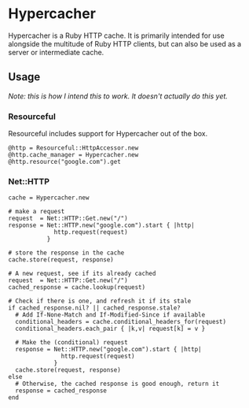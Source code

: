 
# Hypercacher

Hypercacher is a Ruby HTTP cache. It is primarily intended for use
alongside the multitude of Ruby HTTP clients, but can also be used as a
server or intermediate cache.

## Usage

*Note: this is how I intend this to work. It doesn't actually do this
yet.*

### Resourceful

Resourceful includes support for Hypercacher out of the box.

    @http = Resourceful::HttpAccessor.new
    @http.cache_manager = Hypercacher.new
    @http.resource("google.com").get

### Net::HTTP

    cache = Hypercacher.new

    # make a request
    request  = Net::HTTP::Get.new("/")
    response = Net::HTTP.new("google.com").start { |http|
                 http.request(request)
               }

    # store the response in the cache
    cache.store(request, response)

    # A new request, see if its already cached
    request  = Net::HTTP::Get.new("/")
    cached_response = cache.lookup(request)

    # Check if there is one, and refresh it if its stale
    if cached_response.nil? || cached_response.stale?
      # Add If-None-Match and If-Modified-Since if available
      conditional_headers = cache.conditional_headers_for(request)
      conditional_headers.each_pair { |k,v| request[k] = v }

      # Make the (conditional) request
      response = Net::HTTP.new("google.com").start { |http|
                   http.request(request)
                 }
      cache.store(request, response)
    else
      # Otherwise, the cached response is good enough, return it
      response = cached_response
    end


